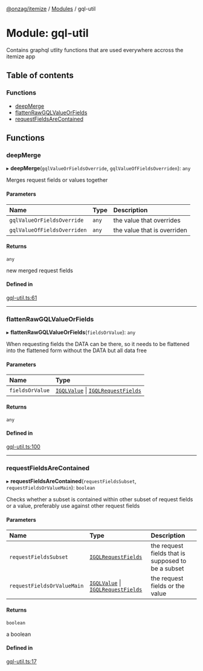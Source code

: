 [@onzag/itemize](../README.md) / [Modules](../modules.md) / gql-util

# Module: gql-util

Contains graphql utlity functions that are used everywhere accross
the itemize app

## Table of contents

### Functions

- [deepMerge](gql_util.md#deepmerge)
- [flattenRawGQLValueOrFields](gql_util.md#flattenrawgqlvalueorfields)
- [requestFieldsAreContained](gql_util.md#requestfieldsarecontained)

## Functions

### deepMerge

▸ **deepMerge**(`gqlValueOrFieldsOverride`, `gqlValueOfFieldsOverriden`): `any`

Merges request fields or values together

#### Parameters

| Name | Type | Description |
| :------ | :------ | :------ |
| `gqlValueOrFieldsOverride` | `any` | the value that overrides |
| `gqlValueOfFieldsOverriden` | `any` | the value that is overriden |

#### Returns

`any`

new merged request fields

#### Defined in

[gql-util.ts:61](https://github.com/onzag/itemize/blob/f2db74a5/gql-util.ts#L61)

___

### flattenRawGQLValueOrFields

▸ **flattenRawGQLValueOrFields**(`fieldsOrValue`): `any`

When requesting fields the DATA can be there, so it needs to be flattened
into the flattened form without the DATA but all data free

#### Parameters

| Name | Type |
| :------ | :------ |
| `fieldsOrValue` | [`IGQLValue`](../interfaces/gql_querier.IGQLValue.md) \| [`IGQLRequestFields`](../interfaces/gql_querier.IGQLRequestFields.md) |

#### Returns

`any`

#### Defined in

[gql-util.ts:100](https://github.com/onzag/itemize/blob/f2db74a5/gql-util.ts#L100)

___

### requestFieldsAreContained

▸ **requestFieldsAreContained**(`requestFieldsSubset`, `requestFieldsOrValueMain`): `boolean`

Checks whether a subset is contained within other subset of
request fields or a value, preferably use against other request fields

#### Parameters

| Name | Type | Description |
| :------ | :------ | :------ |
| `requestFieldsSubset` | [`IGQLRequestFields`](../interfaces/gql_querier.IGQLRequestFields.md) | the request fields that is supposed to be a subset |
| `requestFieldsOrValueMain` | [`IGQLValue`](../interfaces/gql_querier.IGQLValue.md) \| [`IGQLRequestFields`](../interfaces/gql_querier.IGQLRequestFields.md) | the request fields or the value |

#### Returns

`boolean`

a boolean

#### Defined in

[gql-util.ts:17](https://github.com/onzag/itemize/blob/f2db74a5/gql-util.ts#L17)
